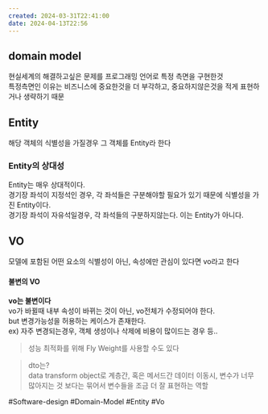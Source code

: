```yaml
---
created: 2024-03-31T22:41:00
date: 2024-04-13T22:56
---
```

## domain model
현실세계의 해결하고싶은 문제를 프로그래밍 언어로 특정 측면을 구현한것  
특정측면인 이유는 비즈니스에 중요한것을 더 부각하고, 중요하지않은것을 적게 표현하거나 생략하기 때문

## Entity
해당 객체의 식별성을 가질경우 그 객체를 Entity라 한다

### Entity의 상대성
Entity는 매우 상대적이다.  
경기장 좌석이 지정석인 경우, 각 좌석들은 구분해야할 필요가 있기 때문에 식별성을 가진 Entity이다.  
경기장 좌석이 자유석일경우, 각 좌석들의 구분하지않는다. 이는 Entity가 아니다.

## VO
모델에 포함된 어떤 요소의 식별성이 아닌, 속성에만 관심이 있다면 vo라고 한다

#### 불변의 VO
**vo는 불변이다**  
vo가 바뀔때 내부 속성이 바뀌는 것이 아닌, vo전체가 수정되어야 한다.  
but 변경가능성을 허용하는 케이스가 존재한다.  
ex) 자주 변경되는경우, 객체 생성이나 삭제에 비용이 많이드는 경우 등..

> 성능 최적화를 위해 Fly Weight를 사용할 수도 있다

> dto는?  
> data transform object로 계층간, 혹은 메서드간 데이터 이동시, 변수가 너무 많아지는 것 보다는 묶어서 변수들을 조금 더 잘 표현하는 역할

#Software-design
#Domain-Model
#Entity
#Vo